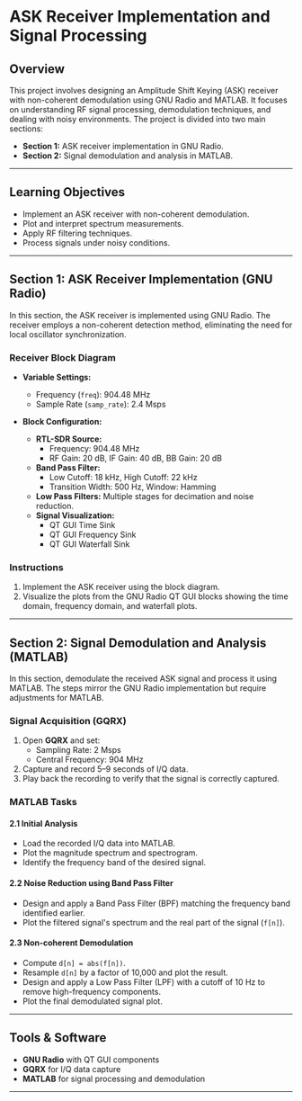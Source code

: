 # ASK Receiver Implementation and Signal Processing


## Overview

This project involves designing an Amplitude Shift Keying (ASK) receiver with non-coherent demodulation using GNU Radio and MATLAB. It focuses on understanding RF signal processing, demodulation techniques, and dealing with noisy environments. The project is divided into two main sections:

- **Section 1:** ASK receiver implementation in GNU Radio.
- **Section 2:** Signal demodulation and analysis in MATLAB.

---

## Learning Objectives

- Implement an ASK receiver with non-coherent demodulation.
- Plot and interpret spectrum measurements.
- Apply RF filtering techniques.
- Process signals under noisy conditions.

---

## Section 1: ASK Receiver Implementation (GNU Radio)

In this section, the ASK receiver is implemented using GNU Radio. The receiver employs a non-coherent detection method, eliminating the need for local oscillator synchronization.

### Receiver Block Diagram

- **Variable Settings:**
  - Frequency (`freq`): 904.48 MHz
  - Sample Rate (`samp_rate`): 2.4 Msps

- **Block Configuration:**
  - **RTL-SDR Source:**
    - Frequency: 904.48 MHz
    - RF Gain: 20 dB, IF Gain: 40 dB, BB Gain: 20 dB
  - **Band Pass Filter:**
    - Low Cutoff: 18 kHz, High Cutoff: 22 kHz
    - Transition Width: 500 Hz, Window: Hamming
  - **Low Pass Filters:** Multiple stages for decimation and noise reduction.
  - **Signal Visualization:**
    - QT GUI Time Sink
    - QT GUI Frequency Sink
    - QT GUI Waterfall Sink

### Instructions

1. Implement the ASK receiver using the block diagram.
2. Visualize the plots from the GNU Radio QT GUI blocks showing the time domain, frequency domain, and waterfall plots.
   
---

## Section 2: Signal Demodulation and Analysis (MATLAB)

In this section, demodulate the received ASK signal and process it using MATLAB. The steps mirror the GNU Radio implementation but require adjustments for MATLAB.

### Signal Acquisition (GQRX)

1. Open **GQRX** and set:
   - Sampling Rate: 2 Msps
   - Central Frequency: 904 MHz
2. Capture and record 5–9 seconds of I/Q data.
3. Play back the recording to verify that the signal is correctly captured.

### MATLAB Tasks

#### 2.1 Initial Analysis

- Load the recorded I/Q data into MATLAB.
- Plot the magnitude spectrum and spectrogram.
- Identify the frequency band of the desired signal.

#### 2.2 Noise Reduction using Band Pass Filter

- Design and apply a Band Pass Filter (BPF) matching the frequency band identified earlier.
- Plot the filtered signal's spectrum and the real part of the signal (`f[n]`).

#### 2.3 Non-coherent Demodulation

- Compute `d[n] = abs(f[n])`.
- Resample `d[n]` by a factor of 10,000 and plot the result.
- Design and apply a Low Pass Filter (LPF) with a cutoff of 10 Hz to remove high-frequency components.
- Plot the final demodulated signal plot.

---

## Tools & Software

- **GNU Radio** with QT GUI components
- **GQRX** for I/Q data capture
- **MATLAB** for signal processing and demodulation

---
